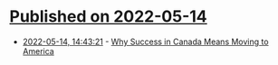 # [Published on 2022-05-14](index.md)

* [2022-05-14, 14:43:21](https://news.ycombinator.com/item?id=31378415) - [Why Success in Canada Means Moving to America](https://thewalrus.ca/why-success-in-canada-means-moving-to-america/)
